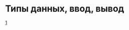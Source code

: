 # Типы данных, ввод, вывод
[1](https://acmp.ru/asp/do/index.asp?main=task&id_course=1&id_section=1&id_topic=26&id_problem=142)
